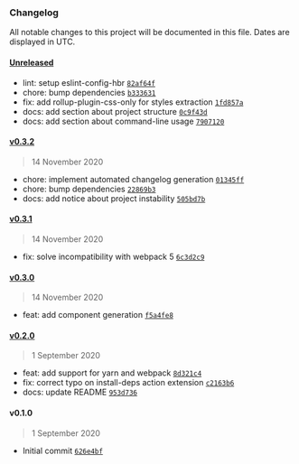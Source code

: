 ### Changelog

All notable changes to this project will be documented in this file. Dates are displayed in UTC.

#### [Unreleased](https://github.com/henriquehbr/baelte/compare/v0.3.2...HEAD)

- lint: setup eslint-config-hbr [`82af64f`](https://github.com/henriquehbr/baelte/commit/82af64fe37faf276a1e024e944c338ca1beafde2)
- chore: bump dependencies [`b333631`](https://github.com/henriquehbr/baelte/commit/b333631ce184c46701a529d7fcf8b373844d99c5)
- fix: add rollup-plugin-css-only for styles extraction [`1fd857a`](https://github.com/henriquehbr/baelte/commit/1fd857ac19dd569da6f0760ef4d49ab7f4d402d7)
- docs: add section about project structure [`0c9f43d`](https://github.com/henriquehbr/baelte/commit/0c9f43dddd192fb1d57334d5183a397ee1fe9f13)
- docs: add section about command-line usage [`7907120`](https://github.com/henriquehbr/baelte/commit/7907120b818e53969917832a87546a16de12f1ef)

#### [v0.3.2](https://github.com/henriquehbr/baelte/compare/v0.3.1...v0.3.2)

> 14 November 2020

- chore: implement automated changelog generation [`01345ff`](https://github.com/henriquehbr/baelte/commit/01345ff1013fb39ba20007b78280090198a4e27e)
- chore: bump dependencies [`22869b3`](https://github.com/henriquehbr/baelte/commit/22869b3df26c820e01f9b6587fe8b27e044617f8)
- docs: add notice about project instability [`505bd7b`](https://github.com/henriquehbr/baelte/commit/505bd7b078220cf24ecd29deb109231adeead4ca)

#### [v0.3.1](https://github.com/henriquehbr/baelte/compare/v0.3.0...v0.3.1)

> 14 November 2020

- fix: solve incompatibility with webpack 5 [`6c3d2c9`](https://github.com/henriquehbr/baelte/commit/6c3d2c91ef595dc189b2bd3498a844b6d12ef03b)

#### [v0.3.0](https://github.com/henriquehbr/baelte/compare/v0.2.0...v0.3.0)

> 14 November 2020

- feat: add component generation [`f5a4fe8`](https://github.com/henriquehbr/baelte/commit/f5a4fe887380cb1d8f395b1714c42ceb63be6477)

#### [v0.2.0](https://github.com/henriquehbr/baelte/compare/v0.1.0...v0.2.0)

> 1 September 2020

- feat: add support for yarn and webpack [`8d321c4`](https://github.com/henriquehbr/baelte/commit/8d321c4f78a4ffad780452ad44015fde6ac1ba14)
- fix: correct typo on install-deps action extension [`c2163b6`](https://github.com/henriquehbr/baelte/commit/c2163b688f1eaaa226e16b07e44e4f3d28a94510)
- docs: update README [`953d736`](https://github.com/henriquehbr/baelte/commit/953d736cc6d631b1843dfb3e98df444f9b0d5832)

#### v0.1.0

> 1 September 2020

- Initial commit [`626e4bf`](https://github.com/henriquehbr/baelte/commit/626e4bf25e30b4dc27f07b52c8883cde08bb1f01)

